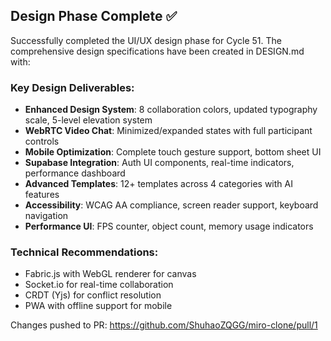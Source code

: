 ## Design Phase Complete ✅

Successfully completed the UI/UX design phase for Cycle 51. The comprehensive design specifications have been created in DESIGN.md with:

### Key Design Deliverables:
- **Enhanced Design System**: 8 collaboration colors, updated typography scale, 5-level elevation system
- **WebRTC Video Chat**: Minimized/expanded states with full participant controls
- **Mobile Optimization**: Complete touch gesture support, bottom sheet UI
- **Supabase Integration**: Auth UI components, real-time indicators, performance dashboard
- **Advanced Templates**: 12+ templates across 4 categories with AI features
- **Accessibility**: WCAG AA compliance, screen reader support, keyboard navigation
- **Performance UI**: FPS counter, object count, memory usage indicators

### Technical Recommendations:
- Fabric.js with WebGL renderer for canvas
- Socket.io for real-time collaboration
- CRDT (Yjs) for conflict resolution
- PWA with offline support for mobile

Changes pushed to PR: https://github.com/ShuhaoZQGG/miro-clone/pull/1
